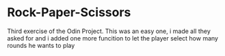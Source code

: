 # Rock-Paper-Scissors
Third exercise of the Odin Project.
This was an easy one, i made all they asked for and i added one more funcition
to let the player select how many rounds he wants to play
